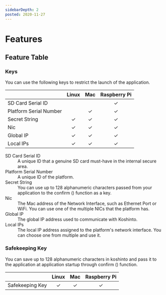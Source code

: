```yaml
---
sidebarDepth: 2
posted: 2020-11-27
---
```

# Features

## Feature Table
### Keys

You can use the following keys to restrict the launch of the application.

|                      |Linux|Mac|Raspberry Pi|
|----------------------|:---:|:-:|:----------:|
|SD Card Serial ID     |     |   |    ✓       |
|Platform Serial Number|     | ✓ |    ✓       |
|Secret String         | ✓   | ✓ |    ✓       |
|Nic                   | ✓   | ✓ |    ✓       |
|Global IP             | ✓   | ✓ |    ✓       |
|Local  IPs            | ✓   | ✓ |    ✓       |

<dl>
  <dt>SD Card Serial ID</dt>
  <dd>
  A unique ID that a genuine SD card must-have in the internal secure area.
  </dd>
  <dt>Platform Serial Number</dt>
  <dd>
  A unique ID of the platform.
  </dd>
  <dt>Secret String</dt>
  <dd>
  You can use up to 128 alphanumeric characters passed from your application to the confirm () function as a key.
  </dd>
  <dt>Nic</dt>
  <dd>
  The Mac address of the Network Interface, such as Ethernet Port or WiFi. You can use one of the multiple NICs that the platform has.
  </dd>
  <dt>Global IP</dt>
  <dd>
  The global IP address used to communicate with Koshinto.
  </dd>
  <dt>Local  IPs</dt>
  <dd>
  The local IP address assigned to the platform's network interface. You can choose one from multiple and use it.
</dd>
</dl>

### Safekeeping Key
You can save up to 128 alphanumeric characters in koshinto and pass it to the application at application startup through confirm () function. 

|                      |Linux|Mac|Raspberry Pi|
|----------------------|:---:|:-:|:----------:|
|Safekeeping Key       | ✓   | ✓ |    ✓       |
